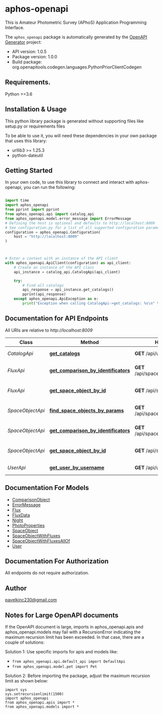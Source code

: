 # aphos-openapi
This is Amateur Photometric Survey (APhoS) Application Programming Interface. 

The `aphos_openapi` package is automatically generated by the [OpenAPI Generator](https://openapi-generator.tech) project:

- API version: 1.0.5
- Package version: 1.0.0
- Build package: org.openapitools.codegen.languages.PythonPriorClientCodegen

## Requirements.

Python >=3.6

## Installation & Usage

This python library package is generated without supporting files like setup.py or requirements files

To be able to use it, you will need these dependencies in your own package that uses this library:

* urllib3 >= 1.25.3
* python-dateutil

## Getting Started

In your own code, to use this library to connect and interact with aphos-openapi,
you can run the following:

```python

import time
import aphos_openapi
from pprint import pprint
from aphos_openapi.api import catalog_api
from aphos_openapi.model.error_message import ErrorMessage
# Defining the host is optional and defaults to http://localhost:8009
# See configuration.py for a list of all supported configuration parameters.
configuration = aphos_openapi.Configuration(
    host = "http://localhost:8009"
)



# Enter a context with an instance of the API client
with aphos_openapi.ApiClient(configuration) as api_client:
    # Create an instance of the API class
    api_instance = catalog_api.CatalogApi(api_client)

    try:
        # Find all catalogs
        api_response = api_instance.get_catalogs()
        pprint(api_response)
    except aphos_openapi.ApiException as e:
        print("Exception when calling CatalogApi->get_catalogs: %s\n" % e)
```

## Documentation for API Endpoints

All URIs are relative to *http://localhost:8009*

Class | Method | HTTP request | Description
------------ | ------------- | ------------- | -------------
*CatalogApi* | [**get_catalogs**](aphos_openapi\docs/CatalogApi.md#get_catalogs) | **GET** /api/user/getCatalogs | Find all catalogs
*FluxApi* | [**get_comparison_by_identificators**](aphos_openapi\docs/FluxApi.md#get_comparison_by_identificators) | **GET** /api/spaceObject/comparison | Comparison object of 2 SpaceObjects
*FluxApi* | [**get_space_object_by_id**](aphos_openapi\docs/FluxApi.md#get_space_object_by_id) | **GET** /api/spaceObject/find | Find space object by ID and catalog
*SpaceObjectApi* | [**find_space_objects_by_params**](aphos_openapi\docs/SpaceObjectApi.md#find_space_objects_by_params) | **GET** /api/spaceObject/findByParams | Finds space objects by multiple data
*SpaceObjectApi* | [**get_comparison_by_identificators**](aphos_openapi\docs/SpaceObjectApi.md#get_comparison_by_identificators) | **GET** /api/spaceObject/comparison | Comparison object of 2 SpaceObjects
*SpaceObjectApi* | [**get_space_object_by_id**](aphos_openapi\docs/SpaceObjectApi.md#get_space_object_by_id) | **GET** /api/spaceObject/find | Find space object by ID and catalog
*UserApi* | [**get_user_by_username**](aphos_openapi\docs/UserApi.md#get_user_by_username) | **GET** /api/user/findByUsername | Find user by username


## Documentation For Models

 - [ComparisonObject](aphos_openapi\docs/ComparisonObject.md)
 - [ErrorMessage](aphos_openapi\docs/ErrorMessage.md)
 - [Flux](aphos_openapi\docs/Flux.md)
 - [FluxData](aphos_openapi\docs/FluxData.md)
 - [Night](aphos_openapi\docs/Night.md)
 - [PhotoProperties](aphos_openapi\docs/PhotoProperties.md)
 - [SpaceObject](aphos_openapi\docs/SpaceObject.md)
 - [SpaceObjectWithFluxes](aphos_openapi\docs/SpaceObjectWithFluxes.md)
 - [SpaceObjectWithFluxesAllOf](aphos_openapi\docs/SpaceObjectWithFluxesAllOf.md)
 - [User](aphos_openapi\docs/User.md)


## Documentation For Authorization

 All endpoints do not require authorization.

## Author

pavelkinc230@gmail.com


## Notes for Large OpenAPI documents
If the OpenAPI document is large, imports in aphos_openapi.apis and aphos_openapi.models may fail with a
RecursionError indicating the maximum recursion limit has been exceeded. In that case, there are a couple of solutions:

Solution 1:
Use specific imports for apis and models like:
- `from aphos_openapi.api.default_api import DefaultApi`
- `from aphos_openapi.model.pet import Pet`

Solution 2:
Before importing the package, adjust the maximum recursion limit as shown below:
```
import sys
sys.setrecursionlimit(1500)
import aphos_openapi
from aphos_openapi.apis import *
from aphos_openapi.models import *
```

